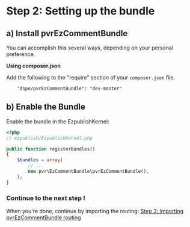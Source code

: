# Step 2: Setting up the bundle

## a) Install pvrEzCommentBundle

You can accomplish this several ways, depending on your personal preference.

**Using composer.json**

Add the following to the "require" section of your ```composer.json``` file.

```
    "dspe/pvrEzCommentBundle": "dev-master"
```

## b) Enable the Bundle

Enable the bundle in the EzpublishKernel:

```php
<?php
// ezpublish/EzpublishKernel.php

public function registerBundles()
{
    $bundles = array(
        // ...
        new pvr\EzCommentBundle\pvrEzCommentBundle(),
    );
}
```

### Continue to the next step !

When you're done, continue by importing the routing: [Step 3: Importing pvrEzCommentBundle routing](3-importing_routing.md)